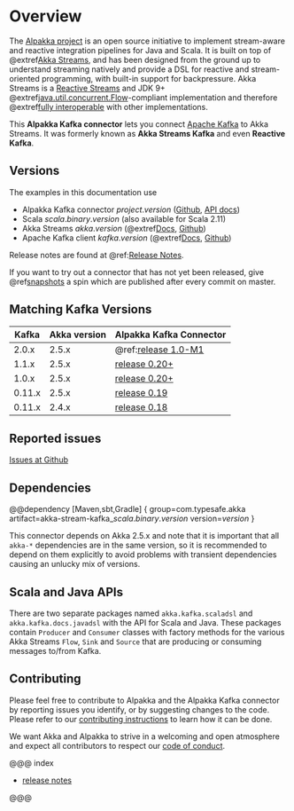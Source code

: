 # Overview

The [Alpakka project](https://developer.lightbend.com/docs/alpakka/current/) is an open source initiative to implement stream-aware and reactive integration pipelines for Java and Scala. It is built on top of @extref[Akka Streams](akka-docs:stream/index.html), and has been designed from the ground up to understand streaming natively and provide a DSL for reactive and stream-oriented programming, with built-in support for backpressure. Akka Streams is a [Reactive Streams](https://www.reactive-streams.org/) and JDK 9+ @extref[java.util.concurrent.Flow](java-docs:docs/api/java.base/java/util/concurrent/Flow.html)-compliant implementation and therefore @extref[fully interoperable](akka-docs:general/stream/stream-design.html#interoperation-with-other-reactive-streams-implementations) with other implementations.

This **Alpakka Kafka connector** lets you connect [Apache Kafka](https://kafka.apache.org/) to Akka Streams. It was formerly known as **Akka Streams Kafka** and even **Reactive Kafka**.

## Versions

The examples in this documentation use

* Alpakka Kafka connector $project.version$ ([Github](https://github.com/akka/reactive-kafka), [API docs](https://doc.akka.io/api/akka-stream-kafka/current/akka/kafka/index.html))
* Scala $scala.binary.version$ (also available for Scala 2.11)
* Akka Streams $akka.version$ (@extref[Docs](akka-docs:stream/index.html), [Github](https://github.com/akka/akka))
* Apache Kafka client $kafka.version$ (@extref[Docs](kafka-docs:index.html), [Github](https://github.com/apache/kafka))

Release notes are found at @ref:[Release Notes](release-notes/index.md).

If you want to try out a connector that has not yet been released, give @ref[snapshots](snapshots.md) a spin which are published after every commit on master.


## Matching Kafka Versions

|Kafka  | Akka version | Alpakka Kafka Connector
|-------|--------------|-------------------------
|2.0.x  | 2.5.x        | @ref:[release 1.0-M1](release-notes/1.0-M1.md)
|1.1.x  | 2.5.x        | [release 0.20+](https://github.com/akka/reactive-kafka/releases)
|1.0.x  | 2.5.x        | [release 0.20+](https://github.com/akka/reactive-kafka/releases)
|0.11.x | 2.5.x        | [release 0.19](https://github.com/akka/reactive-kafka/milestone/19?closed=1)
|0.11.x | 2.4.x        | [release 0.18](https://github.com/akka/reactive-kafka/milestone/18?closed=1)


## Reported issues

[Issues at Github](https://github.com/akka/reactive-kafka/issues)

## Dependencies

@@dependency [Maven,sbt,Gradle] {
  group=com.typesafe.akka
  artifact=akka-stream-kafka_$scala.binary.version$
  version=$version$
}

This connector depends on Akka 2.5.x and note that it is important that all `akka-*` dependencies are in the same version, so it is recommended to depend on them explicitly to avoid problems with transient dependencies causing an unlucky mix of versions.


## Scala and Java APIs

There are two separate packages named `akka.kafka.scaladsl` and `akka.kafka.docs.javadsl`
with the API for Scala and Java. These packages contain `Producer` and `Consumer`
classes with factory methods for the various Akka Streams `Flow`, `Sink` and `Source`
that are producing or consuming messages to/from Kafka.


## Contributing

Please feel free to contribute to Alpakka and the Alpakka Kafka connector by reporting issues you identify, or by suggesting changes to the code. Please refer to our [contributing instructions](https://github.com/akka/reactive-kafka/blob/master/CONTRIBUTING.md) to learn how it can be done.

We want Akka and Alpakka to strive in a welcoming and open atmosphere and expect all contributors to respect our [code of conduct](https://github.com/akka/reactive-kafka/blob/master/CODE_OF_CONDUCT.md).


@@@ index

* [release notes](release-notes/index.md)

@@@
